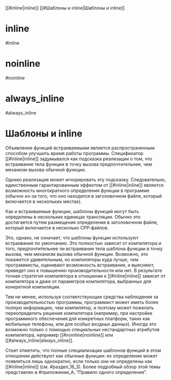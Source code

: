 
[[#inline|inline]]
[[#Шаблоны и inline|Шаблоны и inline]]


# inline
#inline




# noinline
#noinline



# always_inline
#always_inline






# Шаблоны и inline

Объявление функций встраиваемыми является распространенным способом улучшить время работы программы. Спецификатор [[#inline|inline]] задумывался как подсказка реализации о том, что встраивание тела функции в точку вызова предпочтительнее, чем механизм вызова обычной функции.

Однако реализация может игнорировать эту подсказку. Следовательно, единственным гарантированным эффектом от [[#inline|inline]] является возможность многократного определения функции в программе (обычно из-за того, что оно находится в заголовочном файле, который включается в нескольких местах).

Как и встраиваемые функции, шаблоны функций могут быть определены в нескольких единицах трансляции. Обычно это достигается путем размещения определения в заголовочном файле, который включается в несколько СРР-файлов.

Это, однако, не означает, что шаблоны функции используют встраивание по умолчанию. Это полностью зависит от компилятора и того, предпочтительнее ли встраивание тела шаблона функции в точку вызова, чем механизм вызова обычной функции. Возможно, это покажется удивительным, но компиляторы куда лучше, чем программисты, оценивают возможность встраивания, и выясняют, приведет оно к повышению производительности или нет. В результате точная стратегия компилятора в отношении к [[#inline|inline]] зависит от компилятора и даже от параметров компилятора, выбранных для конкретной компиляции.

Тем не менее, используя соответствующие средства наблюдения за производительностью программы, программист может иметь более полную информацию, чем компилятор, и поэтому может пожелать переопределить решение компилятора (например, при настройке программного обеспечения для конкретных платформ, таких как мобильные телефоны, или для особых входных данных). Иногда это возможно только с помощью специальных нестандартных атрибутов компилятора, например [[#noinline|noinline]] или [[#always_inline|always_inline]].

Стоит отметить, что полные специализации шаблонов функций в этом отношении действуют как обычные функции: их определение может появляться
лишь однократно, если только они не определены как [[#inline|inline]] (см. #раздел_16_3). Более подробный обзор этой темы представлен в #приложении_А, “Правило одного определения”.
